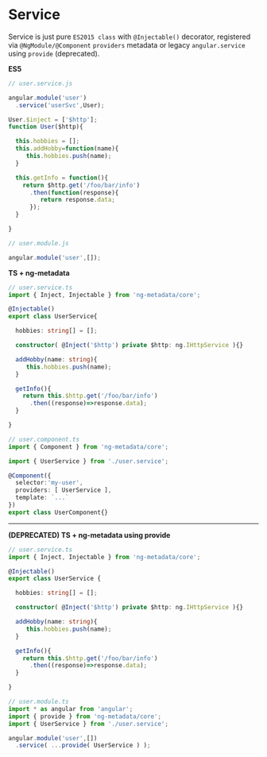 # Service

Service is just pure `ES2015 class` with `@Injectable()` decorator, registered via `@NgModule/@Component` `providers` metadata or legacy `angular.service` using `provide` (deprecated).

**ES5**

```js
// user.service.js

angular.module('user')
  .service('userSvc',User);

User.$inject = ['$http'];
function User($http){

  this.hobbies = [];
  this.addHobby=function(name){
     this.hobbies.push(name);
  }

  this.getInfo = function(){
    return $http.get('/foo/bar/info')
      .then(function(response){
         return response.data;
      });
  }

}
```

```js
// user.module.js

angular.module('user',[]);
```

**TS + ng-metadata**

```typescript
// user.service.ts
import { Inject, Injectable } from 'ng-metadata/core';

@Injectable()
export class UserService{

  hobbies: string[] = [];

  constructor( @Inject('$http') private $http: ng.IHttpService ){}

  addHobby(name: string){
     this.hobbies.push(name);
  }

  getInfo(){
    return this.$http.get('/foo/bar/info')
      .then((response)=>response.data);
  }

}
```

```typescript
// user.component.ts
import { Component } from 'ng-metadata/core';

import { UserService } from './user.service';

@Component({
  selector:'my-user',
  providers: [ UserService ],
  template: `...`
})
export class UserComponent{}
```

---

**(DEPRECATED) TS + ng-metadata using provide**

```typescript
// user.service.ts
import { Inject, Injectable } from 'ng-metadata/core';

@Injectable()
export class UserService {

  hobbies: string[] = [];

  constructor( @Inject('$http') private $http: ng.IHttpService ){}

  addHobby(name: string){
     this.hobbies.push(name);
  }

  getInfo(){
    return this.$http.get('/foo/bar/info')
      .then((response)=>response.data);
  }

}
```

```typescript
// user.module.ts
import * as angular from 'angular';
import { provide } from 'ng-metadata/core';
import { UserService } from './user.service';

angular.module('user',[])
  .service( ...provide( UserService ) );
```
